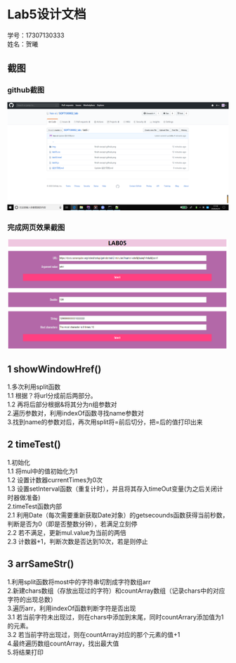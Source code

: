 # Lab5设计文档

学号：17307130333  
姓名：贺曦

## 截图

### github截图
![github](.\img\github.png)   

### 完成网页效果截图
![lab05](.\img\lab05.png)   

## 1 showWindowHref()

1.多次利用split函数  
1.1 根据？将url分成前后两部分。  
1.2 再将后部分根据&将其分为n组参数对  
2.遍历参数对，利用indexOf函数寻找name参数对  
3.找到name的参数对后，再次用split将=前后切分，把=后的值打印出来

## 2 timeTest()

1.初始化  
1.1 将mul中的值初始化为1  
1.2 设置计数器currentTimes为0次  
1.3 设置setInterval函数（重复计时），并且将其存入timeOut变量(为之后关闭计时器做准备)  
2.timeTest函数内部  
2.1 利用Date（每次需要重新获取Date对象）的getsecounds函数获得当前秒数，判断是否为0（即是否整数分钟），若满足立刻停  
2.2 若不满足，更新mul.value为当前的两倍  
2.3 计数器+1，判断次数是否达到10次，若是则停止  

## 3 arrSameStr()

1.利用split函数将most中的字符串切割成字符数组arr  
2.新建chars数组（存放出现过的字符）和countArray数组（记录chars中的对应字符的出现总数）  
3.遍历arr，利用indexOf函数判断字符是否出现  
3.1 若当前字符未出现过，则在chars中添加到末尾，同时countArrary添加值为1的元素。  
3.2 若当前字符出现过，则在countArray对应的那个元素的值+1  
4.最终遍历数组countArray，找出最大值  
5.将结果打印  

